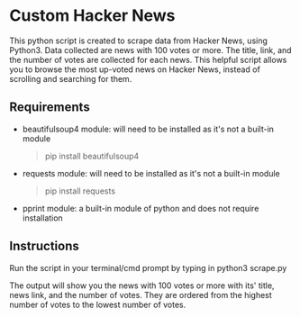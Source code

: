 # Custom Hacker News
This python script is created to scrape data from Hacker News, using Python3. Data collected are news with 100 votes or more. The title, link, and the number of votes are collected for each news. This helpful script allows you to browse the most up-voted news on Hacker News, instead of scrolling and searching for them. 

## Requirements
- beautifulsoup4 module: will need to be installed as it's not a built-in module
    > pip install beautifulsoup4
- requests module: will need to be installed as it's not a built-in module
    > pip install requests
- pprint module: a built-in module of python and does not require installation

## Instructions
Run the script in your terminal/cmd prompt by typing in python3 scrape.py

The output will show you the news with 100 votes or more with its' title, news link, and the number of votes. They are ordered from the highest number of votes to the lowest number of votes.
